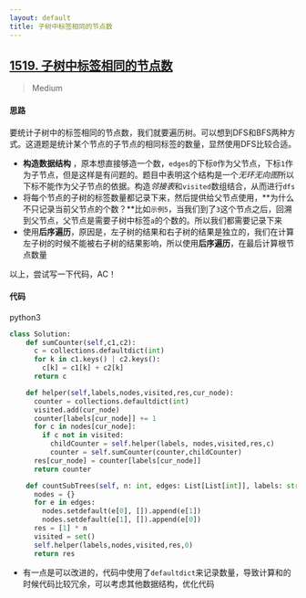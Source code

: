 ```yaml
---
layout: default
title: 子树中标签相同的节点数
---
```


## [1519\. 子树中标签相同的节点数](https://leetcode-cn.com/problems/number-of-nodes-in-the-sub-tree-with-the-same-label/)

> Medium

#### 思路

要统计子树中的标签相同的节点数，我们就要遍历树。可以想到DFS和BFS两种方式。这道题是统计某个节点的子节点的相同标签的数量，显然使用DFS比较合适。

* **构造数据结构** ，原本想直接够造一个数，`edges`的下标`0`作为父节点，下标`1`作为子节点，但是这样是有问题的。题目中表明这个结构是一个*无环无向图*所以下标不能作为父子节点的依据。构造*邻接表*和`visited`数组结合，从而进行`dfs`
* 将每个节点的子树的标签数量都记录下来，然后提供给父节点使用，**为什么不只记录当前父节点的个数？**比如`示例5`，当我们到了`3`这个节点之后，回溯到父节点，父节点是需要子树中标签`a`的个数的。所以我们都需要记录下来
* 使用**后序遍历**，原因是，左子树的结果和右子树的结果是独立的，我们在计算左子树的时候不能被右子树的结果影响，所以使用**后序遍历**，在最后计算根节点数量

以上，尝试写一下代码，AC！

#### 代码
python3
```python
class Solution:
    def sumCounter(self,c1,c2):
      c = collections.defaultdict(int)
      for k in c1.keys() | c2.keys():
        c[k] = c1[k] + c2[k]
      return c

    def helper(self,labels,nodes,visited,res,cur_node):
      counter = collections.defaultdict(int)
      visited.add(cur_node)
      counter[labels[cur_node]] += 1
      for c in nodes[cur_node]:
        if c not in visited:
          childCounter = self.helper(labels, nodes,visited,res,c)
          counter = self.sumCounter(counter,childCounter)
      res[cur_node] = counter[labels[cur_node]]
      return counter

    def countSubTrees(self, n: int, edges: List[List[int]], labels: str) -> List[int]:
      nodes = {}
      for e in edges:
        nodes.setdefault(e[0], []).append(e[1])
        nodes.setdefault(e[1], []).append(e[0])
      res = [1] * n
      visited = set()
      self.helper(labels,nodes,visited,res,0)
      return res
```

* 有一点是可以改进的，代码中使用了`defaultdict`来记录数量，导致计算和的时候代码比较冗余，可以考虑其他数据结构，优化代码